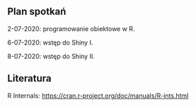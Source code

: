 ## Plan spotkań

2-07-2020: programowanie obiektowe w R.

6-07-2020: wstęp do Shiny I.

8-07-2020: wstęp do Shiny II.

## Literatura

R Internals: https://cran.r-project.org/doc/manuals/R-ints.html
